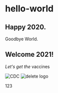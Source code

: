 # hello-world
## Happy 2020.  
Goodbye World.  

## Welcome 2021!
*Let's get the* vaccines

![CDC](https://www.cdc.gov)
![delete logo](https://graphiccave.com/wp-content/uploads/2015/04/Delete-Icon-PNG-Graphic-Cave.png)
<html>123<html>
